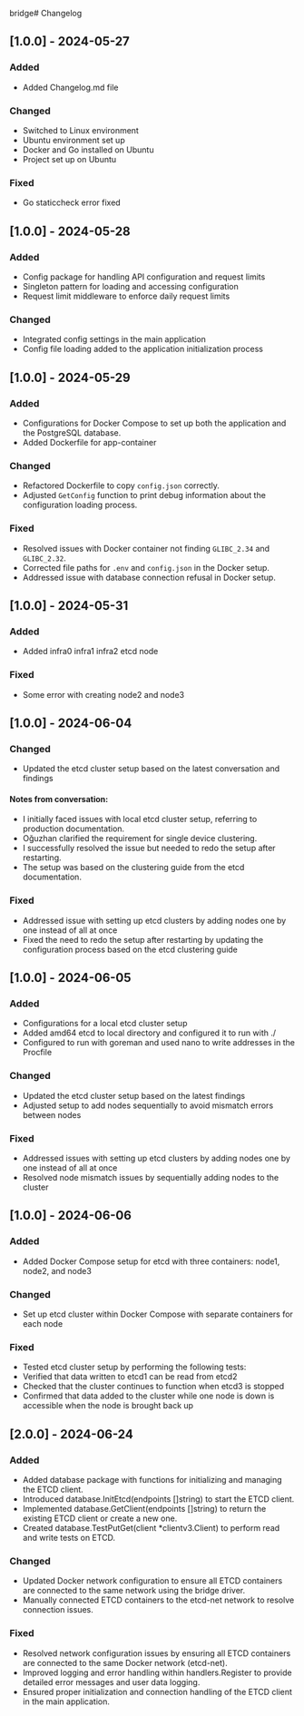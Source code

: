 bridge# Changelog

## [1.0.0] - 2024-05-27
### Added
- Added Changelog.md file

### Changed
- Switched to Linux environment
- Ubuntu environment set up
- Docker and Go installed on Ubuntu
- Project set up on Ubuntu

### Fixed
- Go staticcheck error fixed



## [1.0.0] - 2024-05-28
### Added
- Config package for handling API configuration and request limits
- Singleton pattern for loading and accessing configuration
- Request limit middleware to enforce daily request limits

### Changed
- Integrated config settings in the main application
- Config file loading added to the application initialization process



## [1.0.0] - 2024-05-29
### Added
- Configurations for Docker Compose to set up both the application and the PostgreSQL database.
- Added Dockerfile for app-container

### Changed
- Refactored Dockerfile to copy `config.json` correctly.
- Adjusted `GetConfig` function to print debug information about the configuration loading process.

### Fixed
- Resolved issues with Docker container not finding `GLIBC_2.34` and `GLIBC_2.32`.
- Corrected file paths for `.env` and `config.json` in the Docker setup.
- Addressed issue with database connection refusal in Docker setup.


## [1.0.0] - 2024-05-31
### Added
- Added infra0 infra1 infra2 etcd node 

### Fixed
- Some error with creating node2 and node3



## [1.0.0] - 2024-06-04

### Changed
- Updated the etcd cluster setup based on the latest conversation and findings
#### Notes from conversation:
- I initially faced issues with local etcd cluster setup, referring to production documentation.
- Oğuzhan clarified the requirement for single device clustering.
- I successfully resolved the issue but needed to redo the setup after restarting.
- The setup was based on the clustering guide from the etcd documentation.

### Fixed
- Addressed issue with setting up etcd clusters by adding nodes one by one instead of all at once
- Fixed the need to redo the setup after restarting by updating the configuration process based on the etcd clustering guide



## [1.0.0] - 2024-06-05

### Added
- Configurations for a local etcd cluster setup
- Added amd64 etcd to local directory and configured it to run with ./
- Configured to run with goreman and used nano to write addresses in the Procfile

### Changed
- Updated the etcd cluster setup based on the latest findings
- Adjusted setup to add nodes sequentially to avoid mismatch errors between nodes

### Fixed
- Addressed issues with setting up etcd clusters by adding nodes one by one instead of all at once
- Resolved node mismatch issues by sequentially adding nodes to the cluster



## [1.0.0] - 2024-06-06

### Added
- Added Docker Compose setup for etcd with three containers: node1, node2, and node3

### Changed
- Set up etcd cluster within Docker Compose with separate containers for each node

### Fixed
- Tested etcd cluster setup by performing the following tests:
- Verified that data written to etcd1 can be read from etcd2
- Checked that the cluster continues to function when etcd3 is stopped
- Confirmed that data added to the cluster while one node is down is accessible when the node is brought back up



## [2.0.0] - 2024-06-24

### Added
- Added database package with functions for initializing and managing the ETCD client.
- Introduced database.InitEtcd(endpoints []string) to start the ETCD client.
- Implemented database.GetClient(endpoints []string) to return the existing ETCD client or create a new one.
- Created database.TestPutGet(client *clientv3.Client) to perform read and write tests on ETCD.

### Changed
- Updated Docker network configuration to ensure all ETCD containers are connected to the same network using the bridge driver.
- Manually connected ETCD containers to the etcd-net network to resolve connection issues.

### Fixed
- Resolved network configuration issues by ensuring all ETCD containers are connected to the same Docker network (etcd-net).
- Improved logging and error handling within handlers.Register to provide detailed error messages and user data logging.
- Ensured proper initialization and connection handling of the ETCD client in the main application.









